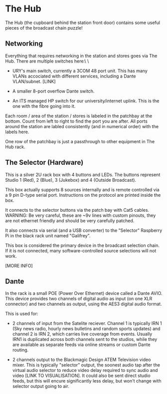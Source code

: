 # The Hub

The Hub (the cupboard behind the station front door) contains some useful pieces of the broadcast chain puzzle!

## Networking

Everything that requires networking in the station and stores goes via The Hub. There are multiple switches here:\\
\\

- URY's main switch, currently a 3COM 48 port unit. This has many VLANs accociated with different services, including a Dante VLAN/subnet. [LINK]

- A smaller 8-port overflow Dante switch.

- An ITS managed HP switch for our university/internet uplink. This is the one with the fibre going into it.

Each room / area of the station / stores is labeled in the patchbay at the bottom. Count from left to right to find the port you are after. All ports around the station are labled consistently (and in numerical order) with the labels here.

One row of the patchbay is just a passthrough to other equipment in The Hub rack.

## The Selector (Hardware)

This is a silver 2U rack box with 4 buttons and LEDs. The buttons represent Studio 1 (Red), 2 (Blue), 3 (Jukebox) and 4 (Outside Broadcast).

This box actually supports 8 sources internally and is remote controlled via a 9 pin D-type serial port. Instructions on the protocol are printed inside the box.

It connects to the selector buttons via the patch bay with Cat5 cables. WARNING: Be very careful, these are ~9v lines with custom pinouts, they are not ethernet friendly and should be very carefully patched.

It also connects via serial (and a USB converter) to the "Selector" Raspberry Pi in the black rack unit named "Galifrey".

This box is considered the primary device in the broadcast selection chain. If it is not connected, many software-controlled source selections will not work.

[MORE INFO]

## Dante

In the rack is a small POE (Power Over Ethernet) device called a Dante AVIO. This device provides two channels of digital audio as input (on one XLR connector) and two channels as output, using the AES3 digital audio format.

This is used for:

- 2 channels of input from the Satelite reciever. Channel 1 is typically IRN 1 (Sky news radio, hourly news bulletins and random sports updates) and channel 2 is IRN 2, which carries live coverage from events. Usually IRN1 is duplicated across both channels sent to the studios, while they are available as separate feeds via online streams or custom Dante routing.

- 2 channels output to the Blackmagic Design ATEM Television video mixer. This is typically "selector" output, the soonest audio tap after the virtual audio selector to reduce video delay required to sync audio and video [LINK TO VISUALISATION]. It could also be sent direct studio feeds, but this will encure significantly less delay, but won't change with selector output going to air.
